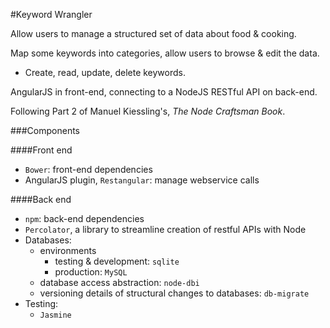 #Keyword Wrangler

Allow users to manage a structured set of data about food & cooking.

Map some keywords into categories, allow users to browse & edit the data.

* Create, read, update, delete keywords.

AngularJS in front-end, connecting to a NodeJS RESTful API on back-end.

Following Part 2 of Manuel Kiessling's, *The Node Craftsman Book*.

###Components

####Front end

* `Bower`:  front-end dependencies
* AngularJS plugin, `Restangular`: manage webservice calls

####Back end

* `npm`:  back-end dependencies
* `Percolator`, a library to streamline creation of restful APIs with Node
* Databases:
  * environments
    * testing & development: `sqlite`
    * production: `MySQL`
  * database access abstraction: `node-dbi`
  * versioning details of structural changes to databases: `db-migrate`
* Testing:
  * `Jasmine`
